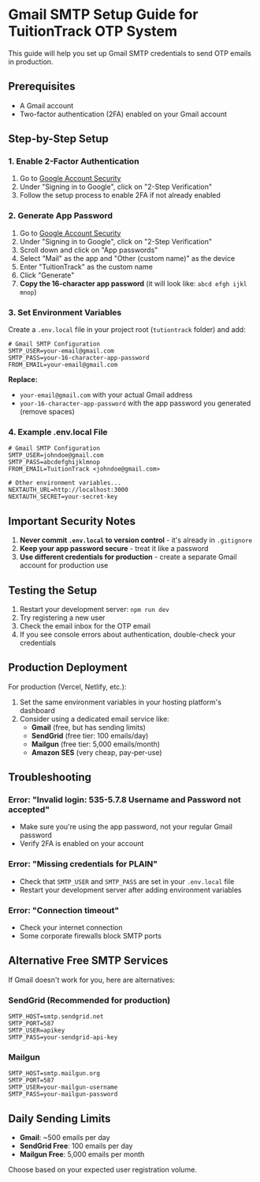 # Gmail SMTP Setup Guide for TuitionTrack OTP System

This guide will help you set up Gmail SMTP credentials to send OTP emails in production.

## Prerequisites

- A Gmail account
- Two-factor authentication (2FA) enabled on your Gmail account

## Step-by-Step Setup

### 1. Enable 2-Factor Authentication

1. Go to [Google Account Security](https://myaccount.google.com/security)
2. Under "Signing in to Google", click on "2-Step Verification"
3. Follow the setup process to enable 2FA if not already enabled

### 2. Generate App Password

1. Go to [Google Account Security](https://myaccount.google.com/security)
2. Under "Signing in to Google", click on "2-Step Verification"
3. Scroll down and click on "App passwords"
4. Select "Mail" as the app and "Other (custom name)" as the device
5. Enter "TuitionTrack" as the custom name
6. Click "Generate"
7. **Copy the 16-character app password** (it will look like: `abcd efgh ijkl mnop`)

### 3. Set Environment Variables

Create a `.env.local` file in your project root (`tutiontrack` folder) and add:

```env
# Gmail SMTP Configuration
SMTP_USER=your-email@gmail.com
SMTP_PASS=your-16-character-app-password
FROM_EMAIL=your-email@gmail.com
```

**Replace:**
- `your-email@gmail.com` with your actual Gmail address
- `your-16-character-app-password` with the app password you generated (remove spaces)

### 4. Example .env.local File

```env
# Gmail SMTP Configuration
SMTP_USER=johndoe@gmail.com
SMTP_PASS=abcdefghijklmnop
FROM_EMAIL=TuitionTrack <johndoe@gmail.com>

# Other environment variables...
NEXTAUTH_URL=http://localhost:3000
NEXTAUTH_SECRET=your-secret-key
```

## Important Security Notes

1. **Never commit `.env.local` to version control** - it's already in `.gitignore`
2. **Keep your app password secure** - treat it like a password
3. **Use different credentials for production** - create a separate Gmail account for production use

## Testing the Setup

1. Restart your development server: `npm run dev`
2. Try registering a new user
3. Check the email inbox for the OTP email
4. If you see console errors about authentication, double-check your credentials

## Production Deployment

For production (Vercel, Netlify, etc.):

1. Set the same environment variables in your hosting platform's dashboard
2. Consider using a dedicated email service like:
   - **Gmail** (free, but has sending limits)
   - **SendGrid** (free tier: 100 emails/day)
   - **Mailgun** (free tier: 5,000 emails/month)
   - **Amazon SES** (very cheap, pay-per-use)

## Troubleshooting

### Error: "Invalid login: 535-5.7.8 Username and Password not accepted"
- Make sure you're using the app password, not your regular Gmail password
- Verify 2FA is enabled on your account

### Error: "Missing credentials for PLAIN"
- Check that `SMTP_USER` and `SMTP_PASS` are set in your `.env.local` file
- Restart your development server after adding environment variables

### Error: "Connection timeout"
- Check your internet connection
- Some corporate firewalls block SMTP ports

## Alternative Free SMTP Services

If Gmail doesn't work for you, here are alternatives:

### SendGrid (Recommended for production)
```env
SMTP_HOST=smtp.sendgrid.net
SMTP_PORT=587
SMTP_USER=apikey
SMTP_PASS=your-sendgrid-api-key
```

### Mailgun
```env
SMTP_HOST=smtp.mailgun.org
SMTP_PORT=587
SMTP_USER=your-mailgun-username
SMTP_PASS=your-mailgun-password
```

## Daily Sending Limits

- **Gmail**: ~500 emails per day
- **SendGrid Free**: 100 emails per day
- **Mailgun Free**: 5,000 emails per month

Choose based on your expected user registration volume.
